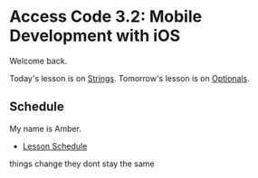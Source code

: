 # Access Code 3.2: Mobile Development with iOS

Welcome back.

Today's lesson is on [Strings](/lessons/strings). 
Tomorrow's lesson is on [Optionals](/lessons/optionals). 

## Schedule

My name is Amber.

- [Lesson Schedule](schedule.md)

things change they dont stay the same